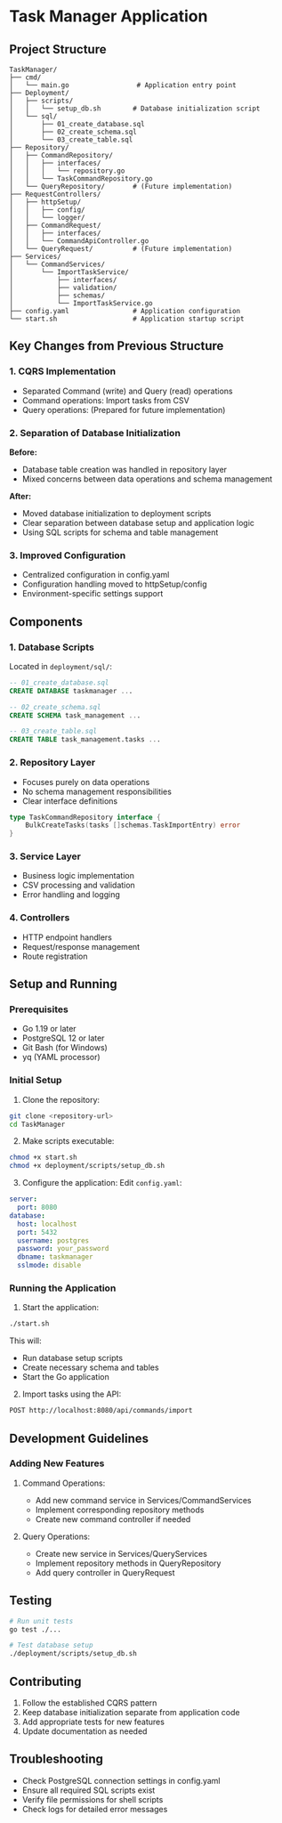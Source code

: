 # Task Manager Application

## Project Structure
```
TaskManager/
├── cmd/
│   └── main.go                 # Application entry point
├── Deployment/
│   ├── scripts/
│   │   └── setup_db.sh        # Database initialization script
│   └── sql/
│       ├── 01_create_database.sql
│       ├── 02_create_schema.sql
│       └── 03_create_table.sql
├── Repository/
│   ├── CommandRepository/
│   │   ├── interfaces/
│   │   │   └── repository.go
│   │   └── TaskCommandRepository.go
│   └── QueryRepository/       # (Future implementation)
├── RequestControllers/
│   ├── httpSetup/
│   │   ├── config/
│   │   └── logger/
│   ├── CommandRequest/
│   │   ├── interfaces/
│   │   └── CommandApiController.go
│   └── QueryRequest/          # (Future implementation)
├── Services/
│   └── CommandServices/
│       └── ImportTaskService/
│           ├── interfaces/
│           ├── validation/
│           ├── schemas/
│           └── ImportTaskService.go
├── config.yaml                # Application configuration
└── start.sh                   # Application startup script
```

## Key Changes from Previous Structure

### 1. CQRS Implementation
- Separated Command (write) and Query (read) operations
- Command operations: Import tasks from CSV
- Query operations: (Prepared for future implementation)

### 2. Separation of Database Initialization
**Before:**
- Database table creation was handled in repository layer
- Mixed concerns between data operations and schema management

**After:**
- Moved database initialization to deployment scripts
- Clear separation between database setup and application logic
- Using SQL scripts for schema and table management

### 3. Improved Configuration
- Centralized configuration in config.yaml
- Configuration handling moved to httpSetup/config
- Environment-specific settings support

## Components

### 1. Database Scripts
Located in `deployment/sql/`:
```sql
-- 01_create_database.sql
CREATE DATABASE taskmanager ...

-- 02_create_schema.sql
CREATE SCHEMA task_management ...

-- 03_create_table.sql
CREATE TABLE task_management.tasks ...
```

### 2. Repository Layer
- Focuses purely on data operations
- No schema management responsibilities
- Clear interface definitions

```go
type TaskCommandRepository interface {
    BulkCreateTasks(tasks []schemas.TaskImportEntry) error
}
```

### 3. Service Layer
- Business logic implementation
- CSV processing and validation
- Error handling and logging

### 4. Controllers
- HTTP endpoint handlers
- Request/response management
- Route registration

## Setup and Running

### Prerequisites
- Go 1.19 or later
- PostgreSQL 12 or later
- Git Bash (for Windows)
- yq (YAML processor)

### Initial Setup
1. Clone the repository:
```bash
git clone <repository-url>
cd TaskManager
```

2. Make scripts executable:
```bash
chmod +x start.sh
chmod +x deployment/scripts/setup_db.sh
```

3. Configure the application:
Edit `config.yaml`:
```yaml
server:
  port: 8080
database:
  host: localhost
  port: 5432
  username: postgres
  password: your_password
  dbname: taskmanager
  sslmode: disable
```

### Running the Application
1. Start the application:
```bash
./start.sh
```
This will:
- Run database setup scripts
- Create necessary schema and tables
- Start the Go application

2. Import tasks using the API:
```bash
POST http://localhost:8080/api/commands/import
```

## Development Guidelines

### Adding New Features
1. Command Operations:
   - Add new command service in Services/CommandServices
   - Implement corresponding repository methods
   - Create new command controller if needed

2. Query Operations:
   - Create new service in Services/QueryServices
   - Implement repository methods in QueryRepository
   - Add query controller in QueryRequest

## Testing
```bash
# Run unit tests
go test ./...

# Test database setup
./deployment/scripts/setup_db.sh
```

## Contributing
1. Follow the established CQRS pattern
2. Keep database initialization separate from application code
3. Add appropriate tests for new features
4. Update documentation as needed

## Troubleshooting
- Check PostgreSQL connection settings in config.yaml
- Ensure all required SQL scripts exist
- Verify file permissions for shell scripts
- Check logs for detailed error messages
